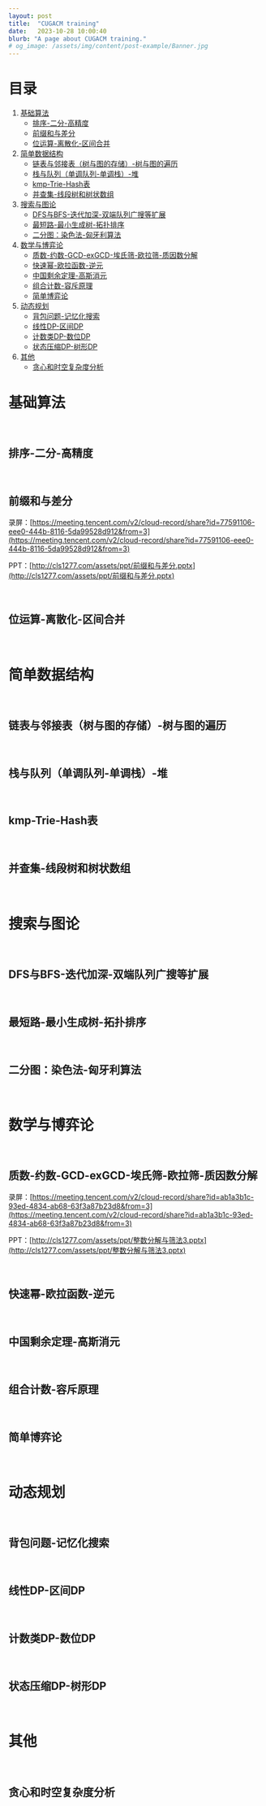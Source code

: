 ```yaml
---
layout: post
title:  "CUGACM training"
date:   2023-10-28 10:00:40
blurb: "A page about CUGACM training."
# og_image: /assets/img/content/post-example/Banner.jpg
---
```



# 目录
1. [基础算法](#基础算法)
    * [排序-二分-高精度](#排序-二分-高精度)
    * [前缀和与差分](#前缀和与差分)
    * [位运算-离散化-区间合并](#位运算-离散化-区间合并)
2. [简单数据结构](#简单数据结构)
    * [链表与邻接表（树与图的存储）-树与图的遍历](#链表与邻接表（树与图的存储）-树与图的遍历)
    * [栈与队列（单调队列-单调栈）-堆](#栈与队列（单调队列-单调栈）-堆)
    * [kmp-Trie-Hash表](#kmp-Trie-Hash表)
    * [并查集-线段树和树状数组](#并查集-线段树和树状数组)
3. [搜索与图论](#搜索与图论)
    * [DFS与BFS-迭代加深-双端队列广搜等扩展](#DFS与BFS-迭代加深-双端队列广搜等扩展)
    * [最短路-最小生成树-拓扑排序](#最短路-最小生成树-拓扑排序)
    * [二分图：染色法-匈牙利算法](#二分图：染色法-匈牙利算法)
4. [数学与博弈论](#数学与博弈论)
    * [质数-约数-GCD-exGCD-埃氏筛-欧拉筛-质因数分解](#质数-约数-GCD-exGCD-埃氏筛-欧拉筛-质因数分解)
    * [快速幂-欧拉函数-逆元](#快速幂-欧拉函数-逆元)
    * [中国剩余定理-高斯消元](#中国剩余定理-高斯消元)
    * [组合计数-容斥原理](#组合计数-容斥原理)
    * [简单博弈论](#简单博弈论)
5. [动态规划](#动态规划)
    * [背包问题-记忆化搜索](#背包问题-记忆化搜索)
    * [线性DP-区间DP](#线性DP-区间DP)
    * [计数类DP-数位DP](#计数类DP-数位DP)
    * [状态压缩DP-树形DP](#状态压缩DP-树形DP)
6. [其他](#其他)
    * [贪心和时空复杂度分析](#贪心和时空复杂度分析)


# 基础算法

<br />

## 排序-二分-高精度

 <br />

## 前缀和与差分

录屏：[https://meeting.tencent.com/v2/cloud-record/share?id=77591106-eee0-444b-8116-5da99528d912&from=3](https://meeting.tencent.com/v2/cloud-record/share?id=77591106-eee0-444b-8116-5da99528d912&from=3)

PPT：[http://cls1277.com/assets/ppt/前缀和与差分.pptx](http://cls1277.com/assets/ppt/前缀和与差分.pptx)

<br />

## 位运算-离散化-区间合并

<br />

# 简单数据结构

<br />

## 链表与邻接表（树与图的存储）-树与图的遍历

<br />

## 栈与队列（单调队列-单调栈）-堆

<br />

## kmp-Trie-Hash表

<br />

## 并查集-线段树和树状数组

<br />

# 搜索与图论

<br />

## DFS与BFS-迭代加深-双端队列广搜等扩展

<br />

## 最短路-最小生成树-拓扑排序

<br />

## 二分图：染色法-匈牙利算法

<br />

# 数学与博弈论

<br />

## 质数-约数-GCD-exGCD-埃氏筛-欧拉筛-质因数分解

录屏：[https://meeting.tencent.com/v2/cloud-record/share?id=ab1a3b1c-93ed-4834-ab68-63f3a87b23d8&from=3](https://meeting.tencent.com/v2/cloud-record/share?id=ab1a3b1c-93ed-4834-ab68-63f3a87b23d8&from=3)

PPT：[http://cls1277.com/assets/ppt/整数分解与筛法3.pptx](http://cls1277.com/assets/ppt/整数分解与筛法3.pptx)

<br />

## 快速幂-欧拉函数-逆元

<br />

## 中国剩余定理-高斯消元

<br />

## 组合计数-容斥原理

<br />

## 简单博弈论

<br />

# 动态规划

<br />

## 背包问题-记忆化搜索

<br />

## 线性DP-区间DP

<br />

## 计数类DP-数位DP

<br />

## 状态压缩DP-树形DP

<br />

# 其他

<br />

## 贪心和时空复杂度分析